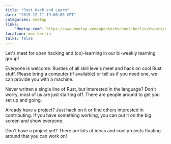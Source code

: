 ```yaml
---
title: "Rust Hack and Learn"
date: "2019-12-11 19:00:00 CET"
categories: meetup
links:
    "Meetup.com": https://www.meetup.com/opentechschool-berlin/events/nxdpgryzqbpb/
location: moz-berlin
talks: false
---
```


Let's meet for open hacking and (co)-learning in our bi-weekly learning group!

Everyone is welcome. Rusties of all skill levels meet and hack on cool Rust stuff. Please bring a computer (if available) or tell us if you need one, we can provide you with a machine.

Never written a single line of Rust, but interested in the language? Don't worry, most of us are just starting off. There are people around to get you set up and going.

Already have a project? Just hack on it or find others interested in contributing. If you have something working, you can put it on the big screen and show everyone.

Don't have a project yet? There are lots of ideas and cool projects floating around that you can work on!
